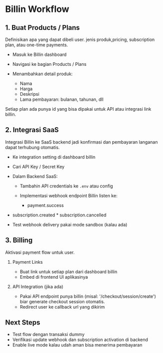 # Billin Workflow

## 1. Buat Products / Plans

Definisikan apa yang dapat dibeli user. jenis produk,pricing, subscription plan, atau one-time payments.

* Masuk ke Billin dashboard
* Navigasi ke bagian Products / Plans
* Menambahkan detail produk:

    * Nama
    * Harga
    * Deskripsi
    * Lama pembayaran: bulanan, tahunan, dll

Setiap plan ada punya id yang bisa dipakai untuk API atau integrasi link billin.

## 2. Integrasi SaaS

Integrasi Billin ke SaaS backend jadi konfirmasi dan pembayaran langanan dapat terhubung otomatis.

* Ke integration setting di dashboard billin
* Cari API Key / Secret Key
* Dalam Backend SaaS:

    * Tambahin API credentials ke `.env` atau config
    * Implementasi webhook endpoint Billin listen ke:

        * payment.success
* subscription.created
        * subscription.cancelled

* Test webhook delivery pakai mode sandbox (kalau ada)

## 3. Billing

Aktivasi payment flow untuk user.

1. Payment Links

    * Buat link untuk setiap plan dari dashboard billin
    * Embed di frontend UI aplikasinya

2. API Integration (jika ada)

    * Pakai API endpoint punya billin (misal: '/checkout/session/create') biar generate checkout session otomatis.
    * Redirect user ke callback url yang dikirim

## Next Steps

* Test flow dengan transaksi dummy
* Verifikasi update webhook dan subscription activation di backend
* Enable live mode kalau udah aman bisa menerima pembayaran
